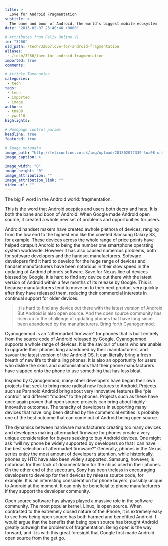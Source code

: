 ```yaml
---
title: >
  Love for Android Fragmentation
subtitle: >
  The bane and boon of Android, the world’s biggest mobile ecosystem
date: "2013-02-07 23:40:48 +0000"

# Attributes from Felix Online V1
id: "3266"
old_path: /tech/3266/love-for-android-fragmentation
aliases:
 - /tech/3266/love-for-android-fragmentation
imported: true
comments:

# Article Taxonomies
categories:
 - tech
tags:
 - tech
 - imported
 - image
authors:
 - tna08
 - ywc110
highlights:

# Homepage control params
headline: true
featured: true

# Image metadata
image_path: "http://felixonline.co.uk/img/upload/201302072339-tna08-untitled-1gkrwj.png"
image_caption: >

image_width: "0"
image_height: "0"
image_attribution: ""
image_attribution_link: ""
video_url: ""
---
```


The big F word in the Android world: fragmentation.

This is the word that Android sceptics and users both decry and hate. It is both the bane and boon of Android. When Google made Android open source, it created a whole new set of problems and opportunities for users.

Android handset makers have created awhole plethora of devices, ranging from the low end to the highest end like the coveted Samsung Galaxy S3, for example. These devices across the whole range of price points have helped catapult Android to being the number one smartphone operating system worldwide. However it has also caused numerous problems, both for software developers and the handset manufacturers. Software developers find it hard to develop for the huge range of devices and handset manufacturers have been notorious in their slow speed in the updating of Android phone’s software. Save for Nexus line of devices blessed by Google, it is hard to find any device out there with the latest version of Android within a few months of its release by Google. This is because manufacturers tend to move on to their next product very quickly after they have released them, reducing their commercial interests in continual support for older devices.
> It is hard to find any device out there with the latest version of Android
But Android is also open source. And the open source community has risen up to the challenge of updating phones that have long since been abandoned by the manufacturers. Bring forth Cyanogenmod.

Cyanogenmod is an “aftermarket firmware” for phones that is built entirely from the source code of Android released by Google. Cyanogenmod supports a whole range of devices. It is the saviour of users who are unable to upgrade their phones long abandoned by their manufacturers, and savour the latest version of the Android OS. It can literally bring a fresh breath of new life to their ailing phones. It is also an opportunity for users who dislike the skins and customisations that their phone manufacturers have slapped onto the phone to use something that has less bloat.

Inspired by Cyanogenmod, many other developers have began their own projects that seek to bring more radical new features to Android. Projects such as Paranoid Android bring about very innovative features like “pie control” and different “modes” to the phones. Projects such as these have once again proven that open source projects can bring about highly innovative outcomes. The tenacity of developers in supporting many devices that have long been ditched by the commercial entities is probably one of the best outcome that can come out of Android being open source.

The dynamics between hardware manufacturers creating too many devices and developers making aftermarket firmware for phones create a very unique consideration for buyers seeking to buy Android devices. One might ask “will my phone be widely supported by developers so that I can have the best selection of aftermarket firmware?” Generally, phones in the Nexus series enjoy the most amount of developer’s attention. while historically, phones by HTC have also been widely supported. Samsung, however, is notorious for their lack of documentation for the chips used in their phones. On the other end of the spectrum, Sony has been tireless in encouraging developers to develop for their devices by release source code, for example. It is an interesting consideration for phone buyers, possibly unique to Android at the moment. It can only be beneficial to phone manufacturers if they support the developer community.

Open source software has always played a massive role in the software community. The most popular kernel, Linux, is open source. When contrasted to the extremely closed nature of the iPhone, it is extremely easy to see how being open source has both harmed and benefitted Android. I would argue that the benefits that being open source has brought Android greatly outweigh the problems of fragmentation. Being open is the way forward, and it is with this great foresight that Google first made Android open source from the get go.

